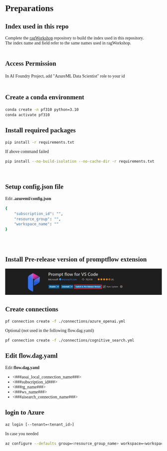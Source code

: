 <span style="font-family: Calibri;">
<h1>Preparations</h1>

<h2>Index used in this repo</h2>

Complete the [ragWorkshop](https://github.com/notanaha/ragWorkshop) repository to build the index used in this repository.
<br>The index name and field refer to the same names used in ragWorkshop.
<br><br>
<h2>Access Permission</h2>
In AI Foundry Project, add "AzureML Data Scientist" role to your id
<br><br>
<h2>Create a conda environment</h2>

```bash
conda create -n pf310 python=3.10
conda activate pf310
```

<h2>Install required packages</h2>

```bash
pip install -r requirements.txt
```

If above command failed 
```bash
pip install --no-build-isolation --no-cache-dir -r requirements.txt
```
<br>
<h2>Setup config.json file</h2>

Edit **.azureml/config.json**
```bash
{
    "subscription_id": "",
    "resource_group": "",
    "workspace_name": ""
}
```

<br><br>
<h2>Install Pre-release version of promptflow extension</h2>
<img src="./image/SwitchToPreReleaseVersion.png">

<h2>Create connections</h2>

```bash
pf connection create -f ./connections/azure_openai.yml
```
Optional (not used in the following flow.dag.yaml)
```bash
pf connection create -f ./connections/cognitive_search.yml
```

<h2>Edit flow.dag.yaml</h2>

Edit **flow.dag.yaml**
- <###aoai_local_connection_name###>
- <###subscription_id###>
- <###rg_name###>
- <###ws_name###>
- <###aisearch_connection_name###>

<h2>login to Azure</h2>

```bash
az login [--tenant=<tenant_id>]
```

In case you needed
```bash
az configure --defaults group=<resource_group_name> workspace=<workspace_name>
```
</span>